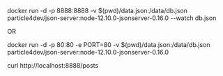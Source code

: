 docker run -d -p 8888:8888 -v $(pwd)/data.json:/data/db.json particle4dev/json-server:node-12.10.0-jsonserver-0.16.0 --watch db.json

OR

docker run -d -p 80:80 -e PORT=80 -v $(pwd)/data.json:/data/db.json particle4dev/json-server:node-12.10.0-jsonserver-0.16.0

curl http://localhost:8888/posts
